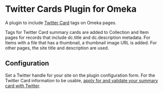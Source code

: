 # Twitter Cards Plugin for Omeka

A plugin to include [Twitter Card](https://dev.twitter.com/cards) tags on Omeka pages.  

Tags for Twitter Card summary cards are added to Collection and Item pages for records that include dc.title and dc.description metadata. For Items with a file that has a thumbnail, a thumbnail image URL is added.  For other pages, the site title and description are used.

## Configuration

Set a Twitter handle for your site on the plugin configuration form.  For the Twitter Card information to be usable, [apply for and validate your summary card with Twitter](https://dev.twitter.com/docs/cards/validation/validator).
